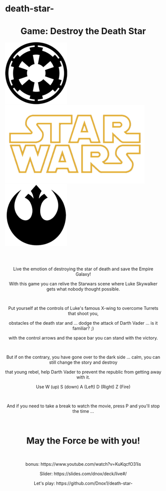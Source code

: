 # death-star-
<h1 align="center">Game:  Destroy the Death Star</h1> 

<img width="200" src="https://github.com/Dnox1/death-star-/blob/master/images/imperial.png"><img width="450" src="https://github.com/Dnox1/death-star-/blob/master/images/logoSW.png"><img width="200" src="https://github.com/Dnox1/death-star-/blob/master/images/rebelionlogo.png">

<br>
<br>

<p align="center">Live the emotion of destroying the star of death and save the Empire Galaxy!</p>
<p align="center">With this game you can relive the Starwars scene where Luke Skywalker gets what nobody thought possible.</p>
<br>
<p align="center">Put yourself at the controls of Luke's famous X-wing to overcome Turrets that shoot you,</p>
<p align="center">obstacles of the death star and ... dodge the attack of Darth Vader ... is it familiar? ;)</p>
<p align="center">with the control arrows and the space bar you can stand with the victory.</p>
<br>
<p align="center">But if on the contrary, you have gone over to the dark side ... calm, you can still change the story and destroy</p> 
<p align="center">that young rebel, help Darth Vader to prevent the republic from getting away with it.</p>
<p align="center">Use W (up) S (down) A (Left) D (Right) Z (Fire)</p>
<br>
<p align="center">And if you need to take a break to watch the movie, press P and you'll stop the time ...</p>
<br>
<h1 align="center">May the Force be with you!</h1>
<br>
<p align="center">bonus: https://www.youtube.com/watch?v=KuKqcfO31is</p>

<p align="center">Slider: https://slides.com/dnox/deck/live#/</p>

<p align="center">Let's play: https://github.com/Dnox1/death-star-</p>
























